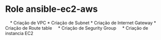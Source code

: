 # Role ansible-ec2-aws
     * Criação de VPC
     * Criação de Subnet
     * Criação de Internet Gateway
     * Criação de Route table
     * Criação de Segurity Group
     * Criação de instancia EC2
